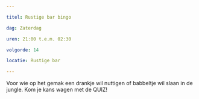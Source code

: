 ```yaml
---

titel: Rustige bar bingo

dag: Zaterdag

uren: 21:00 t.e.m. 02:30

volgorde: 14

locatie: Rustige bar

---
```


Voor wie op het gemak een drankje wil nuttigen of babbeltje wil slaan in de jungle. Kom je kans wagen met de QUIZ!
